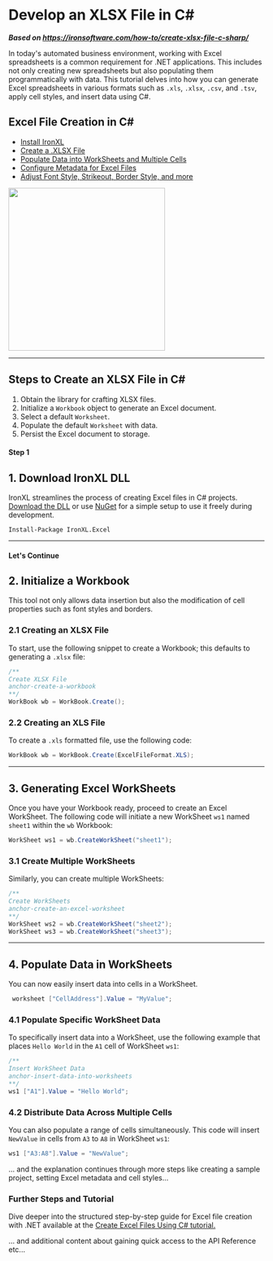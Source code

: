 # Develop an XLSX File in C#

***Based on <https://ironsoftware.com/how-to/create-xlsx-file-c-sharp/>***


In today's automated business environment, working with Excel spreadsheets is a common requirement for .NET applications. This includes not only creating new spreadsheets but also populating them programmatically with data. This tutorial delves into how you can generate Excel spreadsheets in various formats such as `.xls`, `.xlsx`, `.csv`, and `.tsv`, apply cell styles, and insert data using C#.

<div class="learnn-how-section">
  <div class="row">
    <div class="col-sm-6">
      <h2>Excel File Creation in C#</h2>
      <ul class="list-unstyled">
        <li><a href="#anchor-1-download-ironxl-dll">Install IronXL</a></li>
        <li><a href="#anchor-2-create-a-workbook">Create a .XLSX File</a></li>
        <li><a href="#anchor-4-insert-data-into-worksheets">Populate Data into WorkSheets and Multiple Cells</a></li>
        <li><a href="#anchor-6-set-excelmetadata-for-excel-files">Configure Metadata for Excel Files</a></li>
        <li><a href="#anchor-7-set-cell-style">Adjust Font Style, Strikeout, Border Style, and more</a></li>
      </ul>
    </div>
    <div class="col-sm-6">
      <div class="download-card">
        <img style="box-shadow: none; width: 308px; height: 320px;" src="https://ironsoftware.com/img/faq/excel/how-to-work.svg" class="img-responsive learn-how-to-img replaceable-img">
      </div>
    </div>
  </div>
</div>

<hr class="separator">

<h2>Steps to Create an XLSX File in C#</h2>

1. Obtain the library for crafting XLSX files.
2. Initialize a `Workbook` object to generate an Excel document.
3. Select a default `Worksheet`.
4. Populate the default `Worksheet` with data.
5. Persist the Excel document to storage.

<h4 class="tutorial-segment-title">Step 1</h4>

## 1. Download IronXL DLL

IronXL streamlines the process of creating Excel files in C# projects. [Download the DLL](https://ironsoftware.com/csharp/excel/packages/IronXL.Package.For.create.xlsx.zip) or use [NuGet](https://www.nuget.org/packages/IronXL.Excel) for a simple setup to use it freely during development.

```shell
Install-Package IronXL.Excel
```

<hr class="separator">
<h4 class="tutorial-segment-title">Let's Continue</h4>

## 2. Initialize a Workbook

This tool not only allows data insertion but also the modification of cell properties such as font styles and borders.

### 2.1 Creating an XLSX File

To start, use the following snippet to create a Workbook; this defaults to generating a `.xlsx` file:

```cs
/**
Create XLSX File
anchor-create-a-workbook
**/
WorkBook wb = WorkBook.Create();
```

### 2.2 Creating an XLS File
To create a `.xls` formatted file, use the following code:

```cs
WorkBook wb = WorkBook.Create(ExcelFileFormat.XLS);
```

<hr class="separator">

## 3. Generating Excel WorkSheets

Once you have your Workbook ready, proceed to create an Excel WorkSheet. The following code will initiate a new WorkSheet `ws1` named `sheet1` within the `wb` Workbook:

```cs
WorkSheet ws1 = wb.CreateWorkSheet("sheet1");
```

### 3.1 Create Multiple WorkSheets

Similarly, you can create multiple WorkSheets:

```cs
/**
Create WorkSheets
anchor-create-an-excel-worksheet
**/
WorkSheet ws2 = wb.CreateWorkSheet("sheet2");
WorkSheet ws3 = wb.CreateWorkSheet("sheet3");
```
<hr class="separator">

## 4. Populate Data in WorkSheets

You can now easily insert data into cells in a WorkSheet.
```cs
 worksheet ["CellAddress"].Value = "MyValue";
```

### 4.1 Populate Specific WorkSheet Data

To specifically insert data into a WorkSheet, use the following example that places `Hello World` in the `A1` cell of WorkSheet `ws1`:
```cs
/**
Insert WorkSheet Data
anchor-insert-data-into-worksheets
**/
ws1 ["A1"].Value = "Hello World";
```

### 4.2 Distribute Data Across Multiple Cells

You can also populate a range of cells simultaneously. This code will insert `NewValue` in cells from `A3` to `A8` in WorkSheet `ws1`:
```cs
ws1 ["A3:A8"].Value = "NewValue";
```

... and the explanation continues through more steps like creating a sample project, setting Excel metadata and cell styles...

### Further Steps and Tutorial

Dive deeper into the structured step-by-step guide for Excel file creation with .NET available at the [Create Excel Files Using C# tutorial.](https://ironsoftware.com/csharp/excel/tutorials/create-excel-file-net/) 

... and additional content about gaining quick access to the API Reference etc...